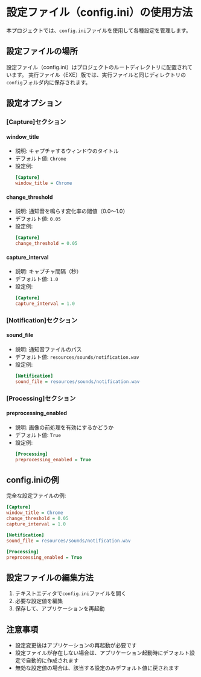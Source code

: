 # 設定ファイル（config.ini）の使用方法

本プロジェクトでは、`config.ini`ファイルを使用して各種設定を管理します。

## 設定ファイルの場所

設定ファイル（config.ini）はプロジェクトのルートディレクトリに配置されています。
実行ファイル（EXE）版では、実行ファイルと同じディレクトリの`config`フォルダ内に保存されます。

## 設定オプション

### [Capture]セクション

#### window_title
- 説明: キャプチャするウィンドウのタイトル
- デフォルト値: `Chrome`
- 設定例:
  ```ini
  [Capture]
  window_title = Chrome
  ```

#### change_threshold
- 説明: 通知音を鳴らす変化率の閾値（0.0～1.0）
- デフォルト値: `0.05`
- 設定例:
  ```ini
  [Capture]
  change_threshold = 0.05
  ```

#### capture_interval
- 説明: キャプチャ間隔（秒）
- デフォルト値: `1.0`
- 設定例:
  ```ini
  [Capture]
  capture_interval = 1.0
  ```

### [Notification]セクション

#### sound_file
- 説明: 通知音ファイルのパス
- デフォルト値: `resources/sounds/notification.wav`
- 設定例:
  ```ini
  [Notification]
  sound_file = resources/sounds/notification.wav
  ```

### [Processing]セクション

#### preprocessing_enabled
- 説明: 画像の前処理を有効にするかどうか
- デフォルト値: `True`
- 設定例:
  ```ini
  [Processing]
  preprocessing_enabled = True
  ```

## config.iniの例

完全な設定ファイルの例:

```ini
[Capture]
window_title = Chrome
change_threshold = 0.05
capture_interval = 1.0

[Notification]
sound_file = resources/sounds/notification.wav

[Processing]
preprocessing_enabled = True
```

## 設定ファイルの編集方法

1. テキストエディタで`config.ini`ファイルを開く
2. 必要な設定値を編集
3. 保存して、アプリケーションを再起動

## 注意事項

- 設定変更後はアプリケーションの再起動が必要です
- 設定ファイルが存在しない場合は、アプリケーション起動時にデフォルト設定で自動的に作成されます
- 無効な設定値の場合は、該当する設定のみデフォルト値に戻されます